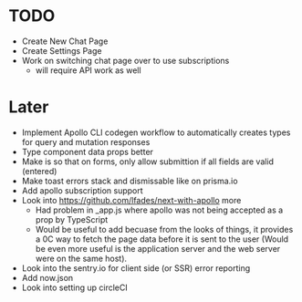 # TODO

- Create New Chat Page
- Create Settings Page
- Work on switching chat page over to use subscriptions
  - will require API work as well

# Later

- Implement Apollo CLI codegen workflow to automatically creates types for query
  and mutation responses
- Type component data props better
- Make is so that on forms, only allow submittion if all fields are valid
  (entered)
- Make toast errors stack and dismissable like on prisma.io
- Add apollo subscription support
- Look into https://github.com/lfades/next-with-apollo more
  - Had problem in \_app.js where apollo was not being accepted as a prop by
    TypeScript
  - Would be useful to add becuase from the looks of things, it provides a 0C
    way to fetch the page data before it is sent to the user (Would be even more
    useful is the application server and the web server were on the same host).
- Look into the sentry.io for client side (or SSR) error reporting
- Add now.json
- Look into setting up circleCI
